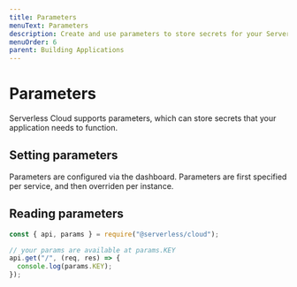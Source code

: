 ```yaml
---
title: Parameters
menuText: Parameters
description: Create and use parameters to store secrets for your Serverless Cloud application.
menuOrder: 6
parent: Building Applications
---
```


# Parameters

Serverless Cloud supports parameters, which can store secrets that your application needs to function.

## Setting parameters

Parameters are configured via the dashboard. Parameters are first specified per service, and then overriden per instance.

## Reading parameters

```js
const { api, params } = require("@serverless/cloud");

// your params are available at params.KEY
api.get("/", (req, res) => {
  console.log(params.KEY);
});
```
